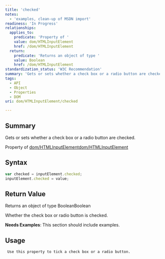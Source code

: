 ```yaml
---
title: 'checked'
notes:
  - 'examples, clean-up of MSDN import'
readiness: 'In Progress'
relationships:
  applies_to:
    predicate: 'Property of '
    value: dom/HTMLInputElement
    href: /dom/HTMLInputElement
  return:
    predicate: 'Returns an object of type '
    value: Boolean
    href: /dom/HTMLInputElement
standardization_status: 'W3C Recommendation'
summary: 'Gets or sets whether a check box or a radio button are checked.'
tags:
  - API
  - Object
  - Properties
  - DOM
uri: dom/HTMLInputElement/checked

---
```

## Summary

Gets or sets whether a check box or a radio button are checked.

Property of [dom/HTMLInputElement](/dom/HTMLInputElement)[dom/HTMLInputElement](/dom/HTMLInputElement)

## Syntax

``` js
var checked = inputElement.checked;
inputElement.checked = value;
```

## Return Value

Returns an object of type BooleanBoolean

Whether the check box or radio button is checked.

**Needs Examples**: This section should include examples.

## Usage

     Use this property to tick a check box or a radio button.
